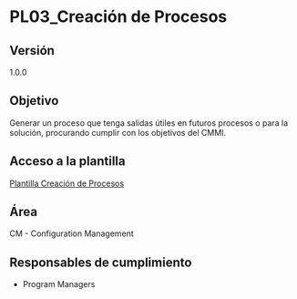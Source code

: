 # PL03_Creación de Procesos

## Versión 
1.0.0


## Objetivo
Generar un proceso que tenga salidas útiles en futuros procesos o para la solución, procurando cumplir con los objetivos del CMMI.

## Acceso a la plantilla 
[Plantilla Creación de Procesos](https://docs.google.com/document/d/1bCYDvWrV9Zpk_iPPnS5Op6TwWUvh1EiEUIcKaecmPow/edit?usp=sharing)

## Área
CM - Configuration Management

## Responsables de cumplimiento
* Program Managers
